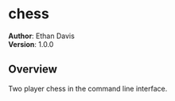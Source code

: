 # chess

**Author**: Ethan Davis\
**Version**: 1.0.0

## Overview
Two player chess in the command line interface.
